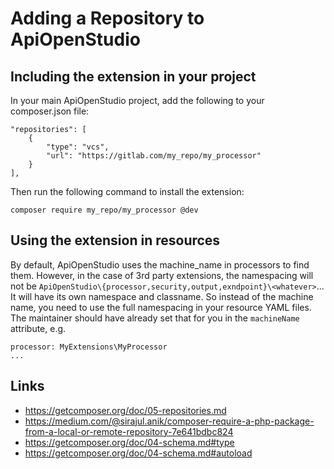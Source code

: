 Adding a Repository to ApiOpenStudio
====================================

Including the extension in your project
---------------------------------------

In your main ApiOpenStudio project, add the following to your composer.json
file:

    "repositories": [
        {
            "type": "vcs",
            "url": "https://gitlab.com/my_repo/my_processor"
        }
    ],

Then run the following command to install the extension:

    composer require my_repo/my_processor @dev

Using the extension in resources
--------------------------------

By default, ApiOpenStudio uses the machine_name in processors to find them.
However, in the case of 3rd party extensions, the namespacing will not be
```ApiOpenStudio\{processor,security,output,exndpoint}\<whatever>```... It will
have its own namespace and classname. So instead of the machine name, you need
to use the full namespacing in your resource YAML files. The maintainer should
have already set that for you in the ```machineName``` attribute, e.g.

    processor: MyExtensions\MyProcessor
    ...

Links
-----

* https://getcomposer.org/doc/05-repositories.md
* https://medium.com/@sirajul.anik/composer-require-a-php-package-from-a-local-or-remote-repository-7e641bdbc824
* https://getcomposer.org/doc/04-schema.md#type
* https://getcomposer.org/doc/04-schema.md#autoload
